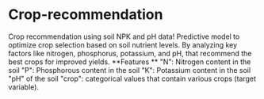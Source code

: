 # Crop-recommendation
Crop recommendation using soil NPK and pH data!
Predictive model to optimize crop selection based on soil nutrient levels. By analyzing key factors like nitrogen, phosphorus, potassium, and pH, that recommend the best crops for improved yields.
**Features **
"N": Nitrogen content in the soil
"P": Phosphorous content in the soil
"K": Potassium content in the soil
"pH" of the soil
"crop": categorical values that contain various crops (target variable).
